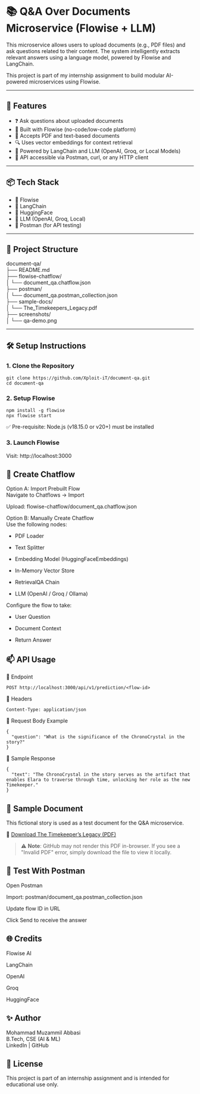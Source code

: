 # 📚 Q&A Over Documents Microservice (Flowise + LLM)

This microservice allows users to upload documents (e.g., PDF files) and ask questions related to their content. The system intelligently extracts relevant answers using a language model, powered by Flowise and LangChain.

This project is part of my internship assignment to build modular AI-powered microservices using Flowise.

---

## 🚀 Features

- ❓ Ask questions about uploaded documents
- 🤖 Built with Flowise (no-code/low-code platform)
- 📄 Accepts PDF and text-based documents
- 🔍 Uses vector embeddings for context retrieval
- 🔗 Powered by LangChain and LLM (OpenAI, Groq, or Local Models)
- 🧪 API accessible via Postman, curl, or any HTTP client

---

## 📦 Tech Stack

- 🧩 Flowise
- 🔗 LangChain
- 🤗 HuggingFace
- 🤖 LLM (OpenAI, Groq, Local)
- 🧪 Postman (for API testing)

---

## 📂 Project Structure

document-qa/  
├── README.md  
├── flowise-chatflow/  
│ └── document_qa.chatflow.json  
├── postman/  
│ └── document_qa.postman_collection.json  
├── sample-docs/  
│ └── The_Timekeepers_Legacy.pdf  
├── screenshots/  
│ └── qa-demo.png  


---

## 🛠️ Setup Instructions

### 1. Clone the Repository

```
git clone https://github.com/Xploit-iT/document-qa.git
cd document-qa
```
### 2. Setup Flowise
```
npm install -g flowise
npx flowise start
```
✅ Pre-requisite: Node.js (v18.15.0 or v20+) must be installed

### 3. Launch Flowise
Visit: http://localhost:3000

## 🧠 Create Chatflow
Option A: Import Prebuilt Flow  
Navigate to Chatflows → Import

Upload: flowise-chatflow/document_qa.chatflow.json

Option B: Manually Create Chatflow  
Use the following nodes:

 - PDF Loader

 - Text Splitter

 - Embedding Model (HuggingFaceEmbeddings)

 - In-Memory Vector Store

 - RetrievalQA Chain

- LLM (OpenAI / Groq / Ollama)

Configure the flow to take:

 - User Question

 - Document Context

 - Return Answer

## 📫 API Usage
🔹 Endpoint
```
POST http://localhost:3000/api/v1/prediction/<flow-id>
```
🔹 Headers
```
Content-Type: application/json
```
🔹 Request Body Example
```
{
  "question": "What is the significance of the ChronoCrystal in the story?"
}
```
🔹 Sample Response
```
{
  "text": "The ChronoCrystal in the story serves as the artifact that enables Elara to traverse through time, unlocking her role as the new Timekeeper."
}
```
## 📄 Sample Document

This fictional story is used as a test document for the Q&A microservice.

🔗 [Download The Timekeeper’s Legacy (PDF)](The_Timekeepers_Legacy.pdf)

> ⚠️ **Note**: GitHub may not render this PDF in-browser. If you see a "Invalid PDF" error, simply download the file to view it locally.
## 🧪 Test With Postman
Open Postman

Import: postman/document_qa.postman_collection.json

Update flow ID in URL

Click Send to receive the answer

## 🌐 Credits
Flowise AI

LangChain

OpenAI

Groq

HuggingFace

## ✨ Author
Mohammad Muzammil Abbasi    
B.Tech, CSE (AI & ML)    
LinkedIn | GitHub

## 📄 License
This project is part of an internship assignment and is intended for educational use only.
